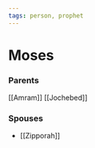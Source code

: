 ```yaml
---
tags: person, prophet
---
```


# Moses
### Parents
[[Amram]]
[[Jochebed]]

### Spouses
- [[Zipporah]]
